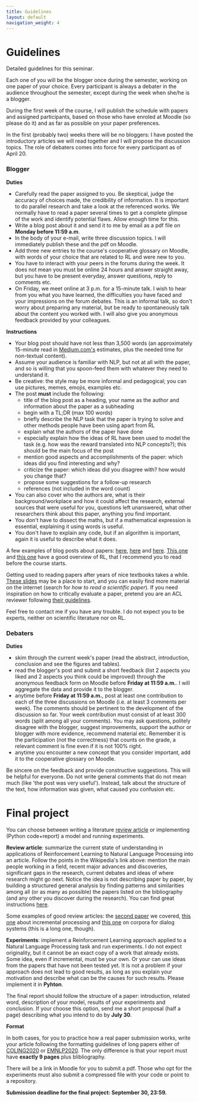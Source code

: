 ```yaml
---
title: Guidelines
layout: default
navigation_weight: 4
---
```


# Guidelines

Detailed guidelines for this seminar.

Each one of you will be the blogger once during the semester, working on one paper of your choice. Every participant is always a debater in the audience throughout the semester, except during the week when she/he is a blogger. 

During the first week of the course, I will publish the schedule with papers and assigned participants, based on those who have enroled at Moodle (so please do it) and as far as possible on your paper preferences. 

In the first (probably two) weeks there will be no bloggers: I have posted the introductory articles we will read together and I will propose the discussion topics. The role of debaters comes into force for every participant as of April 20.

### Blogger

**Duties**
* Carefully read the paper assigned to you. Be skeptical, judge the accuracy of choices made, the credibility of information. It is important to do parallel research and take a look at the referenced works. We normally have to read a paper several times to get a complete glimpse of the work and identify potential flaws. Allow enough time for this. 
* Write a blog post about it and send it to me by email as a pdf file on **Monday before 11:59 a.m**.
* In the body of your e-mail, write three discussion topics. I will immediately publish these and the pdf on Moodle.
* Add three new entries to the course's cooperative glossary on Moodle, with words of your choice that are related to RL and were new to you.
* You have to interact with your peers in the forums during the week. It does not mean you must be online 24 hours and answer straight away, but you have to be present everyday, answer questions, reply to comments etc.
* On Friday, we meet online at 3 p.m. for a 15-minute talk. I wish to hear from you what you have learned, the difficulties you have faced and your impressions on the forum debates. This is an informal talk, so don't worry about preparing any material, but be ready to spontaneously talk about the content you worked with. I will also give you anonymous feedback provided by your colleagues.
 
**Instructions**
* Your blog post should have not less than 3,500 words (an approximately 15-minute read in [Medium.com's](https://blog.medium.com/read-time-and-you-bc2048ab620c) estimates, plus the needed time for non-textual content). 
* Assume your audience is familiar with NLP, but not at all with the paper, and so is willing that you spoon-feed them with whatever they need to understand it.
* Be creative: the style may be more informal and pedagogical; you can use pictures, memes, emojis, examples etc.
* The post **must** include the following:
    * title of the blog post as a heading, your name as the author and information about the paper as a subheading
    * begin with a TL;DR (max 100 words)
    * briefly describe the NLP task that the paper is trying to solve and other methods people have been using apart from RL
    * explain what the authors of the paper have done
    * especially explain how the ideas of RL have been used to model the task (e.g. how was the reward translated into NLP concepts?); this should be the main focus of the post
    * mention good aspects and accomplishments of the paper: which ideas did you find interesting and why?
    * criticize the paper: which ideas did you disagree with? how would you change that?
    * propose some suggestions for a follow-up research
    * references (not included in the word count)
* You can also cover who the authors are, what is their background/workplace and how it could affect the research, external sources that were useful for you, questions left unanswered, what other researchers think about this paper, anything you find important. 
* You don't have to dissect the maths, but if a mathematical expression is essential, explaining it using words is useful.
* You don't have to explain any code, but if an algorithm is important, again it is useful to describe what it does.
    
A few examples of blog posts about papers: [here](http://nlp.seas.harvard.edu/2018/04/03/attention.html), [here](https://ruder.io/learning-select-data/index.html) and [here](https://jalammar.github.io/illustrated-bert/). [This one](https://karpathy.github.io/2016/05/31/rl/) and [this one](https://lilianweng.github.io/lil-log/2018/02/19/a-long-peek-into-reinforcement-learning.html) have a good overview of RL, that I recommend you to read before the course starts.

Getting used to reading papers after years of nice textbooks takes a while. [These slides](https://www.lib.purdue.edu/sites/default/files/libraries/engr/Tutorials/Newest%20Scientific%20Paper.pdf) may be a place to start, and you can easily find more material on the internet (search for *how to read a scientific paper*). If you need inspiration on how to critically evaluate a paper, pretend you are an ACL reviewer following [their guidelines](https://acl2020.org/reviewers/). 

Feel free to contact me if you have any trouble. I do not expect you to be experts, neither on scientific literature nor on RL.

### Debaters

**Duties**
* skim through the current week's paper (read the abstract, introduction, conclusion and see the figures and tables).
* read the blogger's post and submit a short feedback (list 2 aspects you liked and 2 aspects you think could be improved) through the anonymous feedback form on Moodle before **Friday at 11:59 a.m.**. I will aggregate the data and provide it to the blogger.
* anytime before **Friday at 11:59 a.m.**, post at least one contribution to each of the three discussions on Moodle (i.e. at least 3 comments per week). The comments should be pertinent to the development of the discussion so far. Your week contribution must consist of at least 300 words (split among all your comments). You may ask questions, politely disagree with the blogger, suggest improvements, support the author or blogger with more evidence, recommend material etc. Remember it is the participation (not the correctness) that counts on the grade, a relevant comment is fine even if it is not 100% right.
* anytime you encounter a new concept that you consider important, add it to the cooperative glossary on Moodle.

Be sincere on the feedback and provide constructive suggestions. This will be helpful for everyone. Do not write general comments that do not mean much (like 'the post was very useful'). Instead, talk about the structure of the text, how information was given, what caused you confusion etc.

# Final project
You can choose between writing a literature [review article](https://en.wikipedia.org/wiki/Review_article) or implementing (Python code+report) a model and running experiments. 

**Review article**: summarize the current state of understanding in applications of Reinforcement Learning to Natural Language Processing into an article. Follow the points in the Wikipedia's link above: mention the main people working in a field, recent major advances and discoveries, significant gaps in the research, current debates and ideas of where research might go next. Notice the idea is not describing paper by paper, by building a structured general analysis by finding patterns and similarities among all (or as many as possible) the papers listed on the bibliography (and any other you discover during the research). You can find great instructions [here](https://www.dcu.ie/sites/default/files/students_learning/scientific_lit_review_workshop_ug.pdf). 

Some examples of good review articles: the [second paper](https://www.ijcai.org/Proceedings/2019/880) we covered, [this one](https://www.aclweb.org/anthology/C18-1253/) about incremental processing and [this one](https://arxiv.org/abs/1512.05742) on corpora for dialog systems (this is a long one, though).

**Experiments**: implement a Reinforcement Learning approach applied to a Natural Language Processing task and run experiments. I do not expect originality, but it cannot be an exact copy of a work that already exists. Some idea, even if incremental, must be your own. Or your can use ideas from the papers that have not been tested yet. It is not a problem if your approach does not lead to good results, as long as you explain your motivation and describe what can be the causes for such results. Please implement it in **Pyhton**. 

The final report should follow the structure of a paper: introduction, related word, description of your model, results of your experiments and conclusion. If your choose this option, send me a short proposal (half a page) describing what you intend to do by **July 30**. 

**Format**

In both cases, for you to practice how a real paper submission works, write your article following the formatting guidelines of long papers either of [COLING2020](https://coling2020.org/pages/submission) or [EMNLP2020](https://2020.emnlp.org/call-for-papers). The only difference is that your report must have **exactly 9 pages** plus blibliography.

There will be a link in Moodle for you to submit a pdf. Those who opt for the experiments must also submit a compressed file with your code or point to a repository.

**Submission deadline for the final project: September 30, 23:59.**

